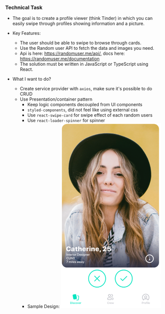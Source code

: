 ### Technical Task

- The goal is to create a profile viewer (think Tinder) in which you can easily swipe through profiles showing information and a picture.

- Key Features:
  - The user should be able to swipe to browse through cards.
  - Use the Random user API to fetch the data and images you need. 
  - Api is here: https://randomuser.me/api/, docs here: https://randomuser.me/documentation
  - The solution must be written in JavaScript or TypeScript using React.

- What I want to do?
  - Create service provider with `axios`, make sure it's possible to do CRUD
  - Use Presentation/container pattern
    - Keep logic components decoupled from UI components
    - `styled-components`, did not feel like using external css
    - Use `react-swipe-card` for swipe effect of each random users
    - Use `react-loader-spinner` for spinner
    - Sample Design:
      ![sample-img.png](sample-img.png)
